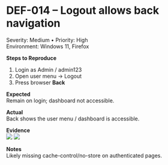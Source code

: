 # DEF-014 – Logout allows back navigation
Severity: Medium • Priority: High  
Environment: Windows 11, Firefox

**Steps to Reproduce**
1) Login as Admin / admin123
2) Open user menu → Logout
3) Press browser **Back**

**Expected**  
Remain on login; dashboard not accessible.

**Actual**  
Back shows the user menu / dashboard is accessible.

**Evidence**  
![](../evidence/TC-014_state-trantittion_Defect_2025-08-25.png)
![](../evidence/TC-014_state-trantittion_Defect_2_2025-08-25.png)

**Notes**  
Likely missing cache-control/no-store on authenticated pages.
